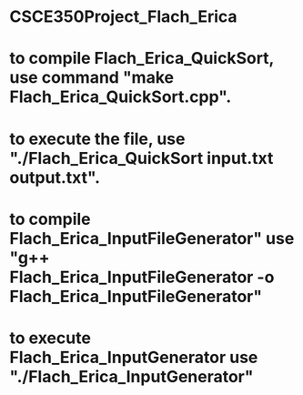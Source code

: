 # CSCE350Project_Flach_Erica

# to compile Flach_Erica_QuickSort, use command "make Flach_Erica_QuickSort.cpp".
# to execute the file, use "./Flach_Erica_QuickSort input.txt output.txt".

# to compile Flach_Erica_InputFileGenerator" use "g++ Flach_Erica_InputFileGenerator -o Flach_Erica_InputFileGenerator"
# to execute Flach_Erica_InputGenerator use "./Flach_Erica_InputGenerator"